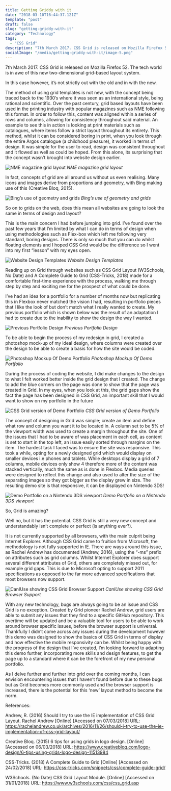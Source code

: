 ```yaml
---
title: Getting Griddy with it
date: "2018-03-10T16:44:37.121Z"
template: "post"
draft: false
slug: "getting-griddy-with-it"
category: "Technology"
tags:
  - "CSS Grid"
description: "7th March 2017. CSS Grid is released on Mozilla Firefox 52. The tech world is in awe of this new two-dimensional grid-based layout system. In this case however, it’s not strictly out with the old and in with the new."
socialImage: "/media/getting-griddy-with-it/image-5.png"
---
```


7th March 2017. CSS Grid is released on Mozilla Firefox 52. The tech world is in awe of this new two-dimensional grid-based layout system.

In this case however, it’s not strictly out with the old and in with the new.

The method of using grid templates is not new, with the concept being traced back to the 1930’s where it was seen as an international style, being rational and scientific. Over the past century, grid based layouts have been used in the printing industry with popular magazines such as NME following this format. In order to follow this, content was aligned within a series of rows and columns, allowing for consistency throughout said material. An example to see this in action is looking at print materials such as catalogues, where items follow a strict layout throughout its entirety. This method, whilst it can be considered boring in print, when you look through the entire Argos catalogue (a childhood pleasure), it worked in terms of design. It was simple for the user to read, design was consistent throughout and it flowed as well as could be hoped. From this alone, its surprising that the concept wasn’t brought into website design earlier.

![NME magazine grid layout](/media/getting-griddy-with-it/image-1.png)
*NME magazine grid layout*

In fact, concepts of grid are all around us without us even realising. Many icons and images derive from proportions and geometry, with Bing making use of this (Creative Bloq, 2015).

![Bing’s use of geometry and grids](/media/getting-griddy-with-it/image-2.png)
*Bing’s use of geometry and grids*

So on to grids on the web, does this mean all websites are going to look the same in terms of design and layout? 

This is the main concern I had before jumping into grid. I’ve found over the past few years that I’m limited by what I can do in terms of design when using methodologies such as Flex-box which left me following very standard, boring designs. There is only so much that you can do whilst floating elements and I hoped CSS Grid would be the difference so I went into my first “lesson” with my eyes open.

![Website Design Templates](/media/getting-griddy-with-it/image-3.jpg)
*Website Design Templates*

Reading up on Grid through websites such as CSS Grid Layout (W3Schools, No Date) and A Complete Guide to Grid (CSS-Tricks, 2018) made for a comfortable first-time experience with the process, walking me through step by step and exciting me for the prospect of what could be done.

I’ve had an idea for a portfolio for a number of months now but replicating this in Flexbox never matched the vision I had, resulting in portfolio pieces that I like the look of but don’t match what I really wanted to create. My previous portfolio which is shown below was the result of an adaptation I had to create due to the inability to show the design the way I wanted.

![Previous Portfolio Design](/media/getting-griddy-with-it/image-4.png)
*Previous Portfolio Design*

To be able to begin the process of my redesign in grid, I created a photoshop mock-up of my ideal design, where columns were created over the design to be able to create a basis for how the site would be coded.

![Photoshop Mockup Of Demo Portfolio](/media/getting-griddy-with-it/image-5.png)
*Photoshop Mockup Of Demo Portfolio*

During the process of coding the website, I did make changes to the design to what I felt worked better inside the grid design that I created. The change to add the blue corners on the page was done to show that the page was created in Grid. In my eyes, when you look at this, the grid gaps show the fact the page has been designed in CSS Grid, an important skill that I would want to show on my portfolio in the future

![CSS Grid version of Demo Portfolio](/media/getting-griddy-with-it/image-6.png)
*CSS Grid version of Demo Portfolio*

The concept of designing in Grid was simple; create an item and define what row and column you want it to be located in. A column set to be 5% of the viewport width was used to create a margin throughout the site. One of the issues that I had to be aware of was placement in each cell, as content is set to start in the top left, an issue easily sorted through margins on the item. The hardest task I faced was to ensure the site was responsive. This took a while, opting for a newly designed grid which would display on smaller devices i.e phones and tablets.
While desktops display a grid of 7 columns, mobile devices only show 4 therefore more of the content was stacked vertically, much the same as is done in Flexbox. Media queries were designed to reflect this change and also used to alter the size of the separating images so they got bigger as the display grew in size. The resulting demo site is that responsive, it can be displayed on Nintendo 3DS!

![Demo Portfolio on a Nintendo 3DS viewport](/media/getting-griddy-with-it/image-7.png)
*Demo Portfolio on a Nintendo 3DS viewport*

So, Grid is amazing?

Well no, but it has the potential. CSS Grid is still a very new concept and understandably isn’t complete or perfect (is anything ever?).

It is not currently supported by all browsers, with the main culprit being Internet Explorer. Although CSS Grid came to fruition from Microsoft, the methodology is not fully supported in IE. There are ways around this issue, as Rachel Andrew has documented (Andrew, 2016), using the “-ms” prefix on attributes such as grid columns. Whilst Internet Explorer does support several different attributes of Grid, others are completely missed out, for example grid gaps. This is due to Microsoft opting to support 2011 specifications as opposed to the far more advanced specifications that most browsers now support. 

![CanIUse showing CSS Grid Browser Support](/media/getting-griddy-with-it/image-8.png)
*CanIUse showing CSS Grid Browser Support*

With any new technology, bugs are always going to be an issue and CSS Grid is no exception. Created by Grid pioneer Rachel Andrew, grid users are able to submit any issues that they find to a specific GitHub repository. This overtime will be updated and be a valuable tool for users to be able to work around browser specific issues, before the browser support is universal. Thankfully I didn’t come across any issues during the development however this demo was designed to show the basics of CSS Grid in terms of display and how effective the mobile responsivity can be. Whilst being happy with the progress of the design that I’ve created, I’m looking forward to adapting this demo further, incorporating more skills and design features, to get the page up to a standard where it can be the forefront of my new personal portfolio.  

As I delve further and further into grid over the coming months, I can envision encountering issues that I haven’t found before due to these bugs but as Grid becomes more commonly used and the browser support is increased, there is the potential for this ‘new’ layout method to become the norm.

References:

Andrew, R. (2016) Should I try to use the IE implementation of CSS Grid Layout. Rachel Andrew [Online] [Accessed on 07/03/2018] URL: https://rachelandrew.co.uk/archives/2016/11/26/should-i-try-to-use-the-ie-implementation-of-css-grid-layout/

Creative Bloq. (2015) 6 tips for using grids in logo design. [Online] [Accessed on 06/03/2018] URL: https://www.creativebloq.com/logo-design/6-tips-using-grids-logo-design-11513984

CSS-Tricks. (2018) A Complete Guide to Grid [Online] [Accessed on 24/02/2018] URL: https://css-tricks.com/snippets/css/complete-guide-grid/ 

W3Schools. (No Date) CSS Grid Layout Module. [Online] [Accessed on 31/01/2018] URL: https://www.w3schools.com/css/css_grid.asp

